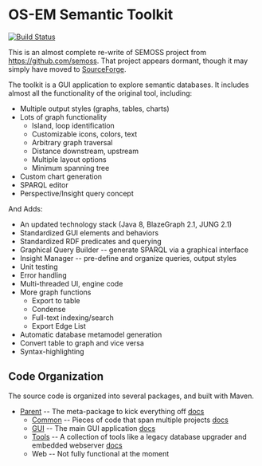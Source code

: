 # OS-EM Semantic Toolkit

[![Build Status](https://travis-ci.org/Ostrich-Emulators/semtool.svg?branch=master)](https://travis-ci.org/Ostrich-Emulators/semtool)

This is an almost complete re-write of SEMOSS project from https://github.com/semoss. That project appears dormant, though it may simply have moved to [SourceForge](https://sourceforge.net/projects/semoss).

The toolkit is a GUI application to explore semantic databases. It includes almost all the functionality of the original tool, including:

* Multiple output styles (graphs, tables, charts)
* Lots of graph functionality
  * Island, loop identification
  * Customizable icons, colors, text
  * Arbitrary graph traversal
  * Distance downstream, upstream
  * Multiple layout options
  * Minimum spanning tree
* Custom chart generation
* SPARQL editor
* Perspective/Insight query concept

And Adds:

* An updated technology stack (Java 8, BlazeGraph 2.1, JUNG 2.1)
* Standardized GUI elements and behaviors
* Standardized RDF predicates and querying
* Graphical Query Builder -- generate SPARQL via a graphical interface
* Insight Manager -- pre-define and organize queries, output styles
* Unit testing
* Error handling
* Multi-threaded UI, engine code
* More graph functions
  * Export to table
  * Condense
  * Full-text indexing/search
  * Export Edge List
* Automatic database metamodel generation
* Convert table to graph and vice versa
* Syntax-highlighting

## Code Organization
The source code is organized into several packages, and built with Maven.
* [Parent](http://ostrich-emulators.github.io/semtool/index.html) -- The meta-package to kick everything off [docs](http://ostrich-emulators.github.io/semtool/apidocs/index.html)
  * [Common](http://ostrich-emulators.github.io/semtool/common/index.html) -- Pieces of code that span multiple projects [docs](http://ostrich-emulators.github.io/semtool/common/apidocs/index.html)
  * [GUI](http://ostrich-emulators.github.io/semtool/gui/index.html) -- The main GUI application [docs](http://ostrich-emulators.github.io/semtool/gui/apidocs/index.html)
  * [Tools](http://ostrich-emulators.github.io/semtool/tools/index.html) -- A collection of tools like a legacy database upgrader and embedded webserver [docs](http://ostrich-emulators.github.io/semtool/tools/apidocs/index.html)
  * Web -- Not fully functional at the moment
